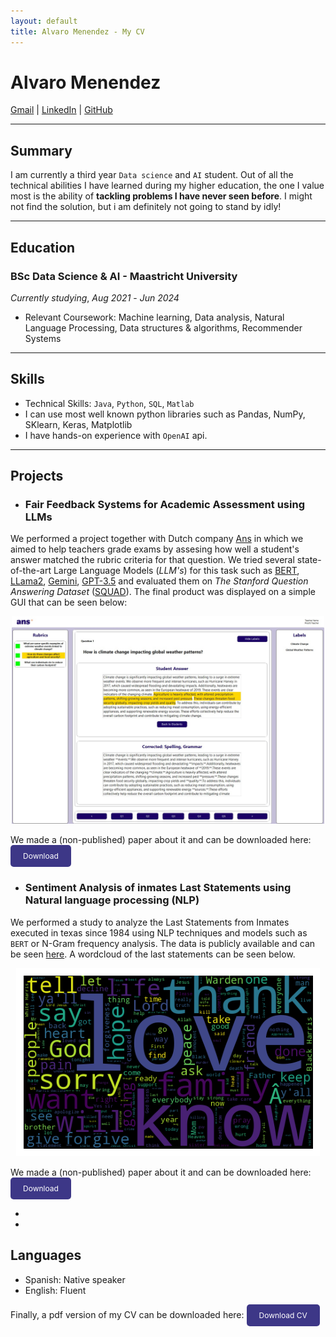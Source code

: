 ```yaml
---
layout: default
title: Alvaro Menendez - My CV
---
```


# Alvaro Menendez

[Gmail](mailto:alvaro.mrgr@gmail.com) | [LinkedIn](https://www.linkedin.com/in/alvaro-menendez-ros-42b76424a/) | [GitHub](https://github.com/DKeAlvaro)

---

## Summary

I am currently a third year `Data science` and `AI` student. Out of all the technical abilities I have learned during my higher education, the one I value most is the ability of **tackling problems I have never seen before**. I might not find the solution, but i am definitely not going to stand by idly!

---

## Education

### BSc Data Science & AI - Maastricht University
*Currently studying*, _Aug 2021_ - _Jun 2024_
- Relevant Coursework: Machine learning, Data analysis, Natural Language Processing, Data structures & algorithms, Recommender Systems

---

## Skills

- Technical Skills: `Java`, `Python`, `SQL`, `Matlab`
- I can use most well known python libraries such as Pandas, NumPy, SKlearn, Keras, Matplotlib
- I have hands-on experience with `OpenAI` api.

---

## Projects

- ### Fair Feedback Systems for Academic Assessment using LLMs
We performed a project together with Dutch company [Ans](https://ans.app/landing) in which we aimed to help teachers grade exams by assesing how well a student's answer matched the rubric criteria for that question. We tried several state-of-the-art Large Language Models (*LLM's*) for this task such as [BERT](https://huggingface.co/docs/transformers/model_doc/bert), [LLama2](https://huggingface.co/blog/llama2), [Gemini](https://deepmind.google/technologies/gemini/), [GPT-3.5](https://openai.com/blog/gpt-3-5-turbo-fine-tuning-and-api-updates) and evaluated them on *The Stanford Question Answering Dataset* ([SQUAD](https://rajpurkar.github.io/SQuAD-explorer/)). The final product was displayed on a simple GUI that can be seen below:

<div style="text-align: center;">
  <img src="assets/ANS/screenshotOfGUI.jpg" alt="GUI" width="500">
</div>

We made a (non-published) paper about it and can be downloaded here:
<a href="assets\ANS\Project_3_1.pdf" download="Ans_project.pdf" style="display: inline-block; text-decoration: none; color: white; background-color: #3d3787; padding: 10px 20px; border-radius: 5px; font-size: 12px;">Download </a>


- ### Sentiment Analysis of inmates Last Statements using Natural language processing (NLP)
We performed a study to analyze the Last Statements from Inmates executed in texas since 1984 using NLP techniques and models such as `BERT` or N-Gram frequency analysis. The data is publicly available and can be seen [here](https://www.tdcj.texas.gov/death_row/dr_executed_offenders.html). A wordcloud of the last statements can be seen below.

<div style="text-align: center;">
  <img src="assets/Inmates_last_words/wordcloud.png" alt="wordcloud">
</div>

We made a (non-published) paper about it and can be downloaded here:
<a href="assets\Inmates_last_words\NLP_Project-2.pdf" download="NLP_project.pdf" style="display: inline-block; text-decoration: none; color: white; background-color: #3d3787; padding: 10px 20px; border-radius: 5px; font-size: 12px;">Download </a>



- 
-
## Languages

- Spanish: Native speaker
- English: Fluent

Finally, a pdf version of my CV can be downloaded here:
<a href="assets\My_CV.pdf" download="AlvaroMenendezCV.pf" style="display: inline-block; text-decoration: none; color: white; background-color: #3d3787; padding: 10px 20px; border-radius: 5px; font-size: 12px;">Download CV</a>
